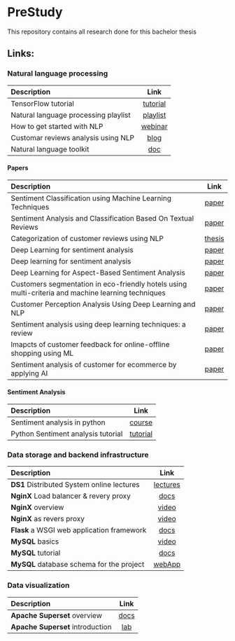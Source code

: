 # PreStudy
This repository contains all research done for this bachelor thesis

## Links:


### Natural language processing
| Description |  Link  
|:-----|:--------:
| TensorFlow tutorial                               | [tutorial](https://www.tensorflow.org/tutorials) 
| Natural language processing playlist              | [playlist](https://www.youtube.com/playlist?list=PLQY2H8rRoyvzDbLUZkbudP-MFQZwNmU4S)
| How to get started with NLP                       | [webinar](https://www.brighttalk.com/webcast/17108/404610)
| Customar reviews analysis using NLP               | [blog](https://www.diva-portal.org/smash/get/diva2:1586228/FULLTEXT01.pdf)
| Natural language toolkit                          | [doc](https://www.nltk.org/index.html)

#### Papers
| Description |  Link
|:-----|:--------:
| Sentiment Classification using Machine Learning Techniques        | [paper](https://arxiv.org/pdf/cs/0205070.pdf)
| Sentiment Analysis and Classification Based On Textual Reviews    | [paper](https://ieeexplore.ieee.org/stamp/stamp.jsp?tp=&arnumber=6508366)
| Categorization of customer reviews using NLP                      | [thesis](https://www.diva-portal.org/smash/get/diva2:1586228/FULLTEXT01.pdf)
| Deep Learning for sentiment analysis                              | [paper](https://wires.onlinelibrary.wiley.com/doi/pdf/10.1002/widm.1253)
| Deep learning for sentiment analysis                              | [paper](https://wires.onlinelibrary.wiley.com/doi/pdf/10.1002/widm.1171)
| Deep Learning for Aspect-Based Sentiment Analysis                 | [paper](https://www.sciencedirect.com/science/article/pii/S0957417418306456)
| Customers segmentation in eco-friendly hotels using multi-criteria and machine learning techniques | [paper](https://www.sciencedirect.com/science/article/pii/S0160791X21000038)
| Customer Perception Analysis Using Deep Learning and NLP          | [paper](https://www.sciencedirect.com/science/article/pii/S1877050918319999)
| Sentiment analysis using deep learning techniques: a review       | [paper](https://www.researchgate.net/profile/Amna-Noureen/publication/318096420_Sentiment_Analysis_Using_Deep_Learning_Techniques_A_Review/links/596509014585157fcc5e3595/Sentiment-Analysis-Using-Deep-Learning-Techniques-A-Review.pdf)
| Imapcts of customer feedback for online-offline shopping using ML | [paper](https://ieeexplore.ieee.org/stamp/stamp.jsp?tp=&arnumber=9591939)
| Sentiment analysis of customer for ecommerce by applying AI       | [paper](https://ieeexplore.ieee.org/stamp/stamp.jsp?tp=&arnumber=9693026)

#### Sentiment Analysis
| Description |  Link
|:-----|:--------:
| Sentiment analysis in python                      | [course](https://www.datacamp.com/courses/sentiment-analysis-in-python?utm_source=adwords_ppc&utm_medium=cpc&utm_campaignid=898687156&utm_adgroupid=48303643819&utm_device=c&utm_keyword=&utm_matchtype=&utm_network=g&utm_adpostion=&utm_creative=255798221920&utm_targetid=aud-392016246653:dsa-498578056204&utm_loc_interest_ms=&utm_loc_physical_ms=1030659&gclid=Cj0KCQiAr5iQBhCsARIsAPcwROM22qKR8RmB5OtgGW-i6ks2iGoFILvBRC8rAdrb5fWlULv1rq_uUhsaArzyEALw_wcB)
| Python Sentiment analysis tutorial                | [tutorial](https://www.datacamp.com/community/tutorials/simplifying-sentiment-analysis-python)



### Data storage and backend infrastructure
| Description |  Link  
|:-----|:--------:
| **DS1** Distributed System online lectures            | [lectures](https://dsl.hsr.ch/lect/fs21/) 
| **NginX** Load balancer & revery proxy                | [docs](https://docs.nginx.com) 
| **NginX** overview                                    | [video](https://www.youtube.com/watch?v=JKxlsvZXG7c) 
| **NginX** as revers proxy                             | [video](https://www.youtube.com/watch?v=QdHvS0D1zAI) 
| **Flask** a WSGI web application framework            | [docs](https://flask.palletsprojects.com/en/2.0.x/#api-reference) 
| **MySQL** basics                                      | [video](https://www.youtube.com/watch?v=Cz3WcZLRaWc) 
| **MySQL** tutorial                                    | [docs](https://dev.mysql.com/doc/refman/8.0/en/tutorial.html) 
| **MySQL** database schema for the project             | [webApp](https://drawsql.app/ba2022/diagrams/hotelreviews) 


### Data visualization
| Description |  Link  
|:-----|:--------:
| **Apache Superset** overview            | [docs](https://superset.apache.org/docs/intro) 
| **Apache Superset** introduction        | [lab](https://gitlab.ost.ch/db/datana/-/blob/master/Uebungen/01_BI_dashboards/BI_DataViz.adoc) 